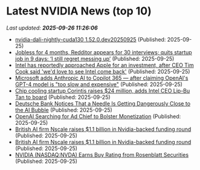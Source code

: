 # Latest NVIDIA News (top 10)
_Last updated: **2025-09-26 11:26:06**_

- [nvidia-dali-nightly-cuda130 1.52.0.dev20250925](https://pypi.org/project/nvidia-dali-nightly-cuda130/1.52.0.dev20250925/) (Published: 2025-09-25)
- [Jobless for 4 months, Redditor appears for 30 interviews; quits startup job in 9 days: ‘I still regret messing up’](https://indianexpress.com/article/trending/trending-in-india/reddit-user-quits-job-after-9-days-join-uk-mnc-for-better-work-life-balance-10270885/) (Published: 2025-09-25)
- [Intel has reportedly approached Apple for an investment, after CEO Tim Cook said 'we'd love to see Intel come back'](https://www.pcgamer.com/hardware/intel-has-reportedly-approached-apple-for-an-investment-after-ceo-tim-cook-said-wed-love-to-see-intel-come-back/) (Published: 2025-09-25)
- [Microsoft adds Anthropic AI to Copilot 365 — after claiming OpenAI's GPT-4 model is "too slow and expensive"](https://www.windowscentral.com/artificial-intelligence/microsoft-copilot/microsoft-adds-anthropic-ai-to-copilot-365) (Published: 2025-09-25)
- [Chip cooling startup Corintis raises $24 million, adds Intel CEO Lip-Bu Tan to board](https://tech.yahoo.com/computing/articles/chip-cooling-startup-corintis-raises-110309280.html) (Published: 2025-09-25)
- [Deutsche Bank Notices That a Needle Is Getting Dangerously Close to the AI Bubble](https://gizmodo.com/deutsche-bank-notices-that-a-needle-is-getting-dangerously-close-to-the-ai-bubble-2000663370) (Published: 2025-09-25)
- [OpenAI Searching for Ad Chief to Bolster Monetization](http://www.pymnts.com/artificial-intelligence-2/2025/openai-searching-for-ad-chief-to-bolster-monetization/) (Published: 2025-09-25)
- [British AI firm Nscale raises $1.1 billion in Nvidia-backed funding round](https://biztoc.com/x/ce781bea3ab6db79) (Published: 2025-09-25)
- [British AI firm Nscale raises $1.1 billion in Nvidia-backed funding round](https://www.cnbc.com/2025/09/25/nvidia-backed-uk-ai-firm-nscale-raises-1point1-billion-funding-round.html) (Published: 2025-09-25)
- [NVIDIA (NASDAQ:NVDA) Earns Buy Rating from Rosenblatt Securities](https://www.etfdailynews.com/2025/09/25/nvidia-nasdaqnvda-earns-buy-rating-from-rosenblatt-securities/) (Published: 2025-09-25)
